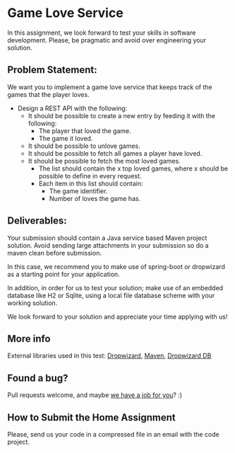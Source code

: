 
# Game Love Service

In this assignment, we look forward to test your skills in software development. Please, be pragmatic and avoid over engineering your solution.

## Problem Statement:

We want you to implement a game love service that keeps track of the games that the player loves. 

* Design a REST API with the following:
  * It should be possible to create a new entry by feeding it with the following:
    * The player that loved the game.
    * The game it loved.
  * It should be possible to unlove games.
  * It should be possible to fetch all games a player have loved.
  * It should be possible to fetch the most loved games.
    * The list should contain the x top loved games, where x should be possible to define in every request.    
    * Each item in this list should contain:
        * The game identifier.
        * Number of loves the game has.

## Deliverables:

Your submission should contain a Java service based Maven project solution. Avoid sending large attachments in your submission so do a maven clean before submission.

In this case, we recommend you to make use of spring-boot or dropwizard as a starting point for your application. 

In addition, in order for us to test your solution; make use of an embedded database like H2 or Sqlite, using a local file database scheme with your working solution.

We look forward to your solution and appreciate your time applying with us!

## More info

External libraries used in this test: [Dropwizard](https://dropwizard.github.io/dropwizard/getting-started.html), 
[Maven](https://maven.apache.org/guides/getting-started/maven-in-five-minutes.html),
[Dropwizard DB](http://www.dropwizard.io/0.9.1/docs/manual/index.html)

## Found a bug?

Pull requests welcome, and maybe [we have a job for you](http://jobs.comeon.com/)? :)

## How to Submit the Home Assignment
Please, send us your code in a compressed file in an email with the code project.

